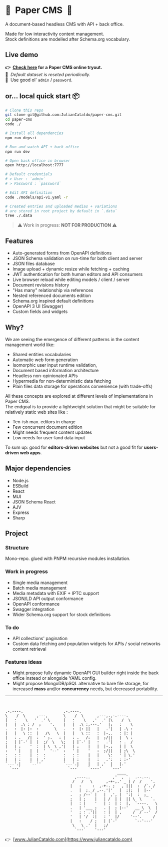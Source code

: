 # 📑  Paper CMS  📝

A document-based headless CMS with API + back office.

Made for low interactivity content management.  
Stock definitions are modelled after Schema.org vocabulary.

## Live demo

**👉  [Check here](https://www.juliancataldo.com/apps/) for a Paper CMS online tryout.**  
🔁  *Default dataset is reseted periodically.*  
🔑  Use good ol' `admin` / `password`.

## or… local quick start 📦

```sh
# Clone this repo
git clone git@github.com:JulianCataldo/paper-cms.git
cd paper-cms
code ./

# Install all dependencies
npm run deps:i

# Run and watch API + back office
npm run dev

# Open back office in browser
open http://localhost:7777

# Default credentials
# > User : `admin`
# > Password : `password`

# Edit API definition
code ./models/api-v1.yaml -r

# Created entries and uploaded medias + variations
# are stored in root project by default in `.data`
tree ./.data
```

> ⚠️ Work in progress: **NOT FOR PRODUCTION** ⚠️

## Features

- Auto-generated forms from OpenAPI definitions
- JSON Schema validation on run-time for both client and server
- JSON files database
- Image upload + dynamic resize while fetching + caching
- JWT authentication for both human editors and API consumers
- Live browser reload while editing models / client / server
- Document revisions history
- "Has many" relationship via references
- Nested referenced documents edition
- Schema.org inspired default definitions
- OpenAPI 3 UI (Swagger)
- Custom fields and widgets

## Why?

We are seeing the emergence of different patterns in the content management
world like:

- Shared entities vocabularies
- Automatic web form generation
- Isomorphic user input runtime validation,
- Document based information architecture
- Headless non-opinionated APIs
- Hypermedia for non-deterministic data fetching
- Plain files data storage for operations convenience (with trade-offs)

All these concepts are explored at different levels of implementations
in Paper CMS.  
The endgoal is to provide a lightweight solution that might be suitable
for relatively static web sites like :

- Ten-ish max. editors in charge
- Few concurrent document edition
- Might needs frequent content updates
- Low needs for user-land data input

To sum up: good for **editors-driven websites** but not a good fit for
**users-driven web apps**.

## Major dependencies

- Node.js
- ESBuild
- React
- MUI
- JSON Schema React
- AJV
- Express
- Sharp

## Project

### Structure

Mono-repo. glued with PNPM recursive modules installation.

### Work in progress

- Single media management
- Batch media management
- Media metadata with EXIF + IPTC support
- JSON/LD API output conformance
- OpenAPI conformance
- Swagger integration
- Wider Schema.org support for stock definitions

### To do

- API collections' pagination
- Custom data fetching and population widgets for APIs / social networks content retrieval

### Features ideas

- Might propose fully dynamic OpenAPI GUI builder right inside the back office
  instead or alongside YAML config.
- Might propose MongoDB/pSQL alternative to bare file storage,
  for increased **mass** and/or **concurrency** needs,
  but decreased portability.

---

```


,-.----.                  ,-.----.
\    /  \     ,---,       \    /  \      ,---,.,-.----.
|   :    \   '  .' \      |   :    \   ,'  .' |\    /  \
|   |  .\ : /  ;    '.    |   |  .\ :,---.'   |;   :    \
.   :  |: |:  :       \   .   :  |: ||   |   .'|   | .\ :
|   |   \ ::  |   /\   \  |   |   \ ::   :  |-,.   : |: |
|   : .   /|  :  ' ;.   : |   : .   /:   |  ;/||   |  \ :
;   | |`-' |  |  ;/  \   \;   | |`-' |   :   .'|   : .  /
|   | ;    '  :  | \  \ ,'|   | ;    |   |  |-,;   | |  \
:   ' |    |  |  '  '--'  :   ' |    '   :  ;/||   | ;\  \
:   : :    |  :  :        :   : :    |   |    \:   ' | \.'
|   | :    |  | ,'        |   | :    |   :   .':   : :-'
`---'.|    `--''          `---'.|    |   | ,'  |   |.'
  `---`                     `---`    `----'    `---'
                                                  ____
                               ,----..          ,'  , `.  .--.--.
                              /   /   \      ,-+-,.' _ | /  /    '.
                             |   :     :  ,-+-. ;   , |||  :  /`. /
                             .   |  ;. / ,--.'|'   |  ;|;  |  |--`
                             .   ; /--` |   |  ,', |  ':|  :  ;_
                             ;   | ;    |   | /  | |  || \  \    `.
                             |   : |    '   | :  | :  |,  `----.   \
                             .   | '___ ;   . |  ; |--'   __ \  \  |
                             '   ; : .'||   : |  | ,     /  /`--'  /
                             '   | '/  :|   : '  |/     '--'.     /
                             |   :    / ;   | |`-'        `--'---'
                              \   \ .'  |   ;/
                               `---`    '---'

```

👉  [www.JulianCataldo.com](https://www.juliancataldo.com)

